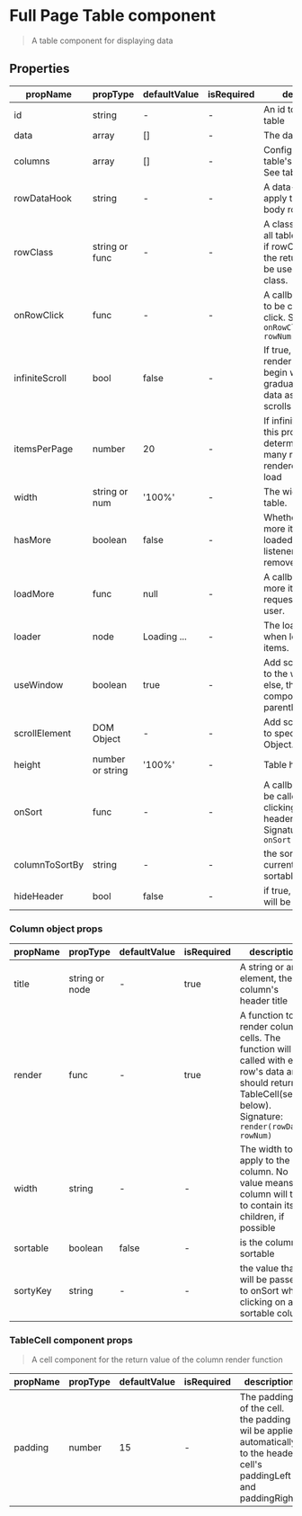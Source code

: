 # Full Page Table component

> A table component for displaying data

## Properties

| propName | propType | defaultValue | isRequired | description |
|----------|----------|--------------|------------|-------------|
| id | string | - | - | An id to pass to the table |
| data | array | [] | - | The data to display |
| columns | array | [] | - | Configuration of the table's columns. See table below |
| rowDataHook | string | - | - | A data-hook to apply to all table body rows |
| rowClass | string or func | - | - | A class to apply to all table body rows. if rowClass is func, the return value will be used as the class. |
| onRowClick | func | - | - | A callback method to be called on row click. Signature: `onRowClick(rowData, rowNum)` |
| infiniteScroll | bool | false | - | If true, table will not render all data to begin with, but will gradually render the data as the user scrolls |
| itemsPerPage | number | 20 | - | If infiniteScroll is on, this prop will determine how many rows will be rendered on each load |
| width | string or num | '100%' | - | The width of the table. |
| hasMore | boolean | false | - | Whether there are more items to be loaded. Event listeners are removed if false.
| loadMore | func | null | - | A callback when more items are requested by the user. |
| loader | node | Loading ...| - | The loader to show when loading more items. |
| useWindow | boolean | true | - | Add scroll listeners to the window, or else, the component's parentNode. |
| scrollElement | DOM Object | - | - | Add scroll listeners to specified DOM Object. |
| height | number or string | '100%' | - | Table height |
| onSort | func | - | - | A callback that will be called when clicking on sortable header columns.  Signature: `onSort(sortKey)`|
| columnToSortBy | string | - | - | the sortKey of the current acrive sortable column|
| hideHeader | bool | false | - | if true, table header will be hidden|

### Column object props

| propName | propType | defaultValue | isRequired | description |
|----------|----------|--------------|------------|-------------|
| title | string or node | - | true | A string or any element, the column's header title  |
| render | func | - | true | A function to render column cells. The function will be called with each row's data and should return a TableCell(see below). Signature: `render(rowData, rowNum)` |
| width | string | - | - | The width to apply to the column. No value means column will try to contain its children, if possible |
| sortable | boolean | false | - | is the column sortable |
| sortyKey | string | - | - | the value that will be passed to onSort when clicking on a sortable column |

### TableCell component props
> A cell component for the return value of the column render function

| propName | propType | defaultValue | isRequired | description |
|----------|----------|--------------|------------|-------------|
| padding | number | 15 | - | The padding of the cell. the padding wil be applied automatically to the header cell's paddingLeft and paddingRight.|


